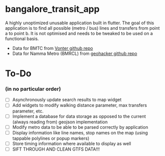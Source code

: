 # bangalore_transit_app

A highly unoptimized unusable application built in flutter. The goal of this application is to find all possible (metro / bus) lines and transfers from point a to point b. It is not optimised and needs to be tweaked to be used on a functional basis.

 - Data for BMTC from [Vonter github repo](https://github.com/Vonter/open-bmtc)
 - Data for Namma Metro (BMRCL) from [geohacker github repo](https://github.com/geohacker/namma-metro?)

# To-Do
### (in no particular order)
 - [ ] Asynchronously update search results to map widget
 - [ ] Add widgets to modify walking distance parameter, max transfers parameter, etc.
 - [ ] Implement a database for data storage as opposed to the current (always reading from) geojson implementation
 - [ ] Modify metro data to be able to be parsed correctly by application
 - [ ] Display information like line names, stop names on the map (using tappable polylines or popup markers)
 - [ ] Store timing information where available to display as well
 - [ ] SIFT THROUGH AND CLEAN GTFS DATA!!!
